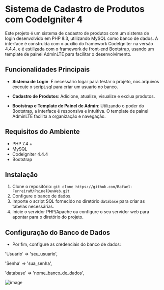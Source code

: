 # Sistema de Cadastro de Produtos com CodeIgniter 4

Este projeto é um sistema de cadastro de produtos com um sistema de login desenvolvido em PHP 8.3, utilizando MySQL como banco de dados. A interface é construída com o auxílio do framework CodeIgniter na versão 4.4.4, e é estilizada com o framework de front-end Bootstrap, usando um template de painel AdminLTE para facilitar o desenvolvimento.

## Funcionalidades Principais

- **Sistema de Login**: É necessário logar para testar o projeto, nos arquivos execute o script.sql para criar um usuario no banco.

- **Cadastro de Produtos**: Adicione, atualize, visualize e exclua produtos.

- **Bootstrap e Template de Painel de Admin**: Utilizando o poder do Bootstrap, a interface é responsiva e intuitiva. O template de painel AdminLTE facilita a organização e navegação.

## Requisitos do Ambiente

- PHP 7.4 +
- MySQL
- CodeIgniter 4.4.4
- Bootstrap

## Instalação

1. Clone o repositório: `git clone https://github.com/Rafael-FerreiraM/PainelDevWeb.git`
2. Configure o banco de dados.
3. Importe o script SQL fornecido no diretório `database` para criar as tabelas necessárias.
4. Inicie o servidor PHP/Apache ou configure o seu servidor web para apontar para o diretório do projeto.

## Configuração do Banco de Dados

- Por fim, configure as credenciais do banco de dados:
  
'Usuario' => 'seu_usuario',

'Senha' => 'sua_senha',

'database' => 'nome_banco_de_dados',



![image](https://github.com/Rafael-FerreiraM/Desafio-Programa-Best-Minds-2024-/assets/101290871/0bab4cc6-411a-4151-8b4d-9d60fa339d90)


